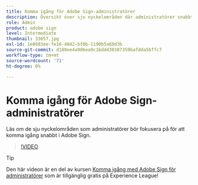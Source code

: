 ```yaml
---
title: Komma igång för Adobe Sign-administratörer
description: Översikt över sju nyckelområden där administratörer snabbt kan komma igång i Adobe Sign
role: Admin
product: adobe sign
level: Intermediate
thumbnail: 33657.jpg
exl-id: 1e8603ee-fe16-4842-bf0b-1190b5a69d3b
source-git-commit: d180ee4a986ea9c1bddd30387359bafdda56ffc7
workflow-type: tm+mt
source-wordcount: '71'
ht-degree: 0%

---
```


# Komma igång för Adobe Sign-administratörer

Läs om de sju nyckelområden som administratörer bör fokusera på för att komma igång snabbt i Adobe Sign.

>[!VIDEO](https://video.tv.adobe.com/v/33657?hidetitle=true)

>[!TIP]
>
>Den här videon är en del av kursen [Komma igång med Adobe Sign för administratörer](https://experienceleague.adobe.com/?recommended=Sign-A-1-2020.2) som är tillgänglig gratis på Experience League!
